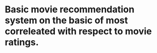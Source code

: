 # Basic movie recommendation system on the basic of most correleated with respect to movie ratings.

